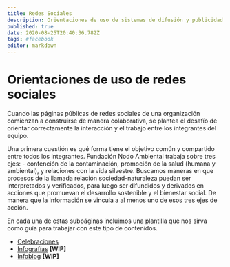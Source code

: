 ```yaml
---
title: Redes Sociales
description: Orientaciones de uso de sistemas de difusión y publicidad
published: true
date: 2020-08-25T20:40:36.782Z
tags: #facebook
editor: markdown
---
```


# Orientaciones de uso de redes sociales
Cuando las páginas públicas de redes sociales de una organización comienzan a construirse de manera colaborativa, se plantea el desafío de orientar correctamente la interacción y el trabajo entre los integrantes del equipo.

Una primera cuestión es qué forma tiene el objetivo común y compartido entre todos los integrantes. Fundación Nodo Ambiental trabaja sobre tres ejes: - contención de la contaminación, promoción de la salud (humana y ambiental), y relaciones con la vida silvestre. Buscamos maneras en que procesos de la llamada relación sociedad-naturaleza puedan ser interpretados y verificados, para luego ser difundidos y derivados en acciones que promuevan el desarrollo sostenible y el bienestar social. De manera que la información se vincula a al menos uno de esos tres ejes de acción.

En cada una de estas subpáginas incluimos una plantilla que nos sirva como guía para trabajar con este tipo de contenidos.

- [Celebraciones](/Sistemas-de-Trabajo/Redes-Sociales/Celebraciones)
- [Infografías](/Sistemas-de-Trabajo/Redes-Sociales/Infografías) __\[WIP]__
- [Infoblog](/Sistemas-de-Trabajo/Redes-Sociales/Infoblog) __\[WIP]__
